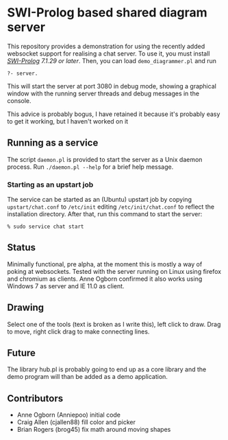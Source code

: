 # SWI-Prolog based shared diagram server

This repository provides a demonstration for   using  the recently added
websocket support for realising a  chat  server.   To  use  it, you must
install *[SWI-Prolog](http://www.swi-prolog.org) 7.1.29 or later*. Then,
you can load `demo_diagrammer.pl` and run

    ?- server.

This will start the  server  at  port   3080  in  debug  mode, showing a
graphical window with the running server threads and debug messages in
the console.

This advice is probably bogus, I have retained it because it's probably easy to get it working,
but I haven't worked on it

## Running as a service

The script `daemon.pl` is provided to start  the server as a Unix daemon
process. Run `./daemon.pl --help` for a  brief help message.

### Starting as an upstart job

The service can be  started  as  an   (Ubuntu)  upstart  job  by copying
`upstart/chat.conf`  to  `/etc/init`  editing  `/etc/init/chat.conf`  to
reflect the installation directory. After  that,   run  this  command to
start the server:

    % sudo service chat start

## Status

Minimally functional, pre alpha, at the moment this is mostly a way of poking at websockets.
Tested with the server running
on Linux using firefox and chromium as clients. Anne Ogborn confirmed it
also works using Windows 7 as server and IE 11.0 as client.

## Drawing

Select one of the tools (text is broken as I write this), left click to
draw. Drag to move, right click drag to make connecting lines.

## Future

The library hub.pl is probably going to end up as a core library and the
demo program will than be added as a demo application.

## Contributors

 * Anne Ogborn (Anniepoo) initial code
 * Craig Allen (cjallen88) fill color and picker
 * Brian Rogers (brog45) fix math around moving shapes
